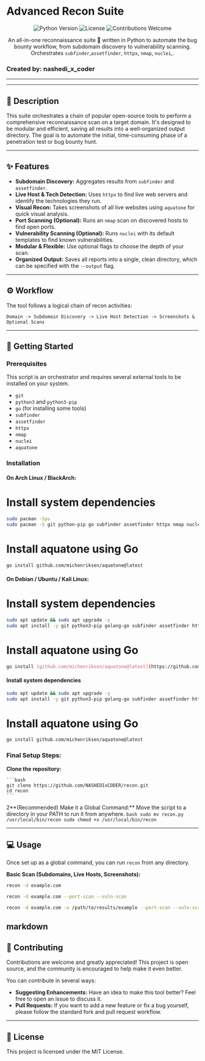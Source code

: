 # Advanced Recon Suite

<div align="center">

![Python Version](https://img.shields.io/badge/python-3.6+-blue.svg)
![License](https://img.shields.io/badge/license-MIT-green.svg)
![Contributions Welcome](https://img.shields.io/badge/contributions-welcome-brightgreen.svg)

An all-in-one reconnaissance suite 🐍 written in Python to automate the bug bounty workflow, from subdomain discovery to vulnerability scanning. Orchestrates `subfinder`,`assetfinder`, `httpx`, `nmap`, `nuclei`,.

</div>


### Created by: nashedi_x_coder

***
---
## 📜 Description

This suite orchestrates a chain of popular open-source tools to perform a comprehensive reconnaissance scan on a target domain. It's designed to be modular and efficient, saving all results into a well-organized output directory. The goal is to automate the initial, time-consuming phase of a penetration test or bug bounty hunt.

---
## ✨ Features

-   **Subdomain Discovery:** Aggregates results from `subfinder` and `assetfinder`.
-   **Live Host & Tech Detection:** Uses `httpx` to find live web servers and identify the technologies they run.
-   **Visual Recon:** Takes screenshots of all live websites using `aquatone` for quick visual analysis.
-   **Port Scanning (Optional):** Runs an `nmap` scan on discovered hosts to find open ports.
-   **Vulnerability Scanning (Optional):** Runs `nuclei` with its default templates to find known vulnerabilities.
-   **Modular & Flexible:** Use optional flags to choose the depth of your scan.
-   **Organized Output:** Saves all reports into a single, clean directory, which can be specified with the `--output` flag.
---
## ⚙️ Workflow

The tool follows a logical chain of recon activities:

`Domain -> Subdomain Discovery -> Live Host Detection -> Screenshots & Optional Scans`

---
## 🚀 Getting Started

### Prerequisites

This script is an orchestrator and requires several external tools to be installed on your system.

-   `git`
-   `python3` and `python3-pip`
-   `go` (for installing some tools)
-   `subfinder`
-   `assetfinder`
-   `httpx`
-   `nmap`
-   `nuclei`
-   `aquatone`

### Installation

#### On Arch Linux / BlackArch:

# Install system dependencies
```bash
sudo pacman -Syu
sudo pacman -S git python-pip go subfinder assetfinder httpx nmap nuclei
```

# Install aquatone using Go
```bash
go install github.com/michenriksen/aquatone@latest
```

#### On Debian / Ubuntu / Kali Linux:
# Install system dependencies
```bash
sudo apt update && sudo apt upgrade -y
sudo apt install -y git python3-pip golang-go subfinder assetfinder httpx nmap nuclei
```

# Install aquatone using Go
```bash
go install [github.com/michenriksen/aquatone@latest](https://github.com/michenriksen/aquatone@latest)
```


#### Install system dependencies
```bash
sudo apt update && sudo apt upgrade -y
sudo apt install -y git python3-pip golang-go subfinder assetfinder httpx nmap nuclei
```

# Install aquatone using Go
```bash
go install github.com/michenriksen/aquatone@latest
````

### Final Setup Steps:

**Clone the repository:**

    ```bash
    git clone https://github.com/NASHEDIxCODER/recon.git
    cd recon
    ```

2**(Recommended) Make it a Global Command:**
    Move the script to a directory in your PATH to run it from anywhere.
    ```bash
    sudo mv recon.py /usr/local/bin/recon
    sudo chmod +x /usr/local/bin/recon
    ```

---
## 💻 Usage

Once set up as a global command, you can run `recon` from any directory.

**Basic Scan (Subdomains, Live Hosts, Screenshots):**
```bash
recon -d example.com

recon -d example.com --port-scan --vuln-scan

recon -d example.com -o /path/to/results/example --port-scan --vuln-scan
````

markdown
---
## 🤝 Contributing

Contributions are welcome and greatly appreciated! This project is open source, and the community is encouraged to help make it even better.

You can contribute in several ways:
-   **Suggesting Enhancements:** Have an idea to make this tool better? Feel free to open an issue to discuss it.
-   **Pull Requests:** If you want to add a new feature or fix a bug yourself, please follow the standard fork and pull request workflow.

---
## 📄 License

This project is licensed under the MIT License.